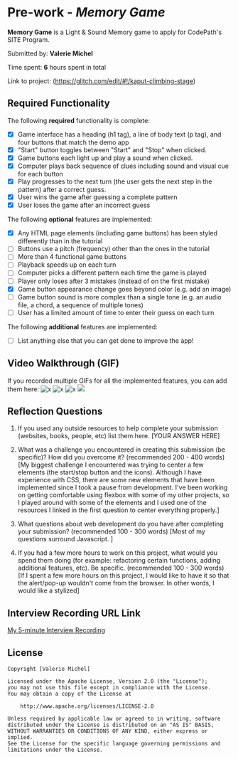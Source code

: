  # Pre-work - *Memory Game*

**Memory Game** is a Light & Sound Memory game to apply for CodePath's SITE Program. 

Submitted by: **Valerie Michel**

Time spent: **6** hours spent in total

Link to project: (https://glitch.com/edit/#!/kaput-climbing-stage)

## Required Functionality

The following **required** functionality is complete:

* [x] Game interface has a heading (h1 tag), a line of body text (p tag), and four buttons that match the demo app
* [x] "Start" button toggles between "Start" and "Stop" when clicked. 
* [x] Game buttons each light up and play a sound when clicked. 
* [x] Computer plays back sequence of clues including sound and visual cue for each button
* [x] Play progresses to the next turn (the user gets the next step in the pattern) after a correct guess. 
* [x] User wins the game after guessing a complete pattern
* [x] User loses the game after an incorrect guess

The following **optional** features are implemented:

* [x] Any HTML page elements (including game buttons) has been styled differently than in the tutorial
* [ ] Buttons use a pitch (frequency) other than the ones in the tutorial
* [ ] More than 4 functional game buttons
* [ ] Playback speeds up on each turn
* [ ] Computer picks a different pattern each time the game is played
* [ ] Player only loses after 3 mistakes (instead of on the first mistake)
* [x] Game button appearance change goes beyond color (e.g. add an image)
* [ ] Game button sound is more complex than a single tone (e.g. an audio file, a chord, a sequence of multiple tones)
* [ ] User has a limited amount of time to enter their guess on each turn

The following **additional** features are implemented:

- [ ] List anything else that you can get done to improve the app!

## Video Walkthrough (GIF)

If you recorded multiple GIFs for all the implemented features, you can add them here:
![x](https://i.imgur.com/BC6lNtN.gif)
![x](https://i.imgur.com/HJVN72N.gif)
![x](https://i.imgur.com/Jg9QAxG.gif)
![](gif4-link-here)

## Reflection Questions
1. If you used any outside resources to help complete your submission (websites, books, people, etc) list them here. 
[YOUR ANSWER HERE]

2. What was a challenge you encountered in creating this submission (be specific)? How did you overcome it? (recommended 200 - 400 words) 
[My biggest challenge I encountered was trying to center a few elements (the start/stop button and the icons). Although I have experience with CSS, there are some new elements that have been implemented since I took a pause from development. I've been working on getting comfortable using flexbox with some of my other projects, so I played around with some of the elements and I used one of the resources I linked in the first question to center everything properly.]

3. What questions about web development do you have after completing your submission? (recommended 100 - 300 words) 
[Most of my questions surround Javascript. ]

4. If you had a few more hours to work on this project, what would you spend them doing (for example: refactoring certain functions, adding additional features, etc). Be specific. (recommended 100 - 300 words) 
[If I spent a few more hours on this project, I would like to have it so that the alert/pop-up wouldn't come from the browser. In other words, I would like a stylized]



## Interview Recording URL Link

[My 5-minute Interview Recording](your-link-here)


## License

    Copyright [Valerie Michel]

    Licensed under the Apache License, Version 2.0 (the "License");
    you may not use this file except in compliance with the License.
    You may obtain a copy of the License at

        http://www.apache.org/licenses/LICENSE-2.0

    Unless required by applicable law or agreed to in writing, software
    distributed under the License is distributed on an "AS IS" BASIS,
    WITHOUT WARRANTIES OR CONDITIONS OF ANY KIND, either express or implied.
    See the License for the specific language governing permissions and
    limitations under the License.
